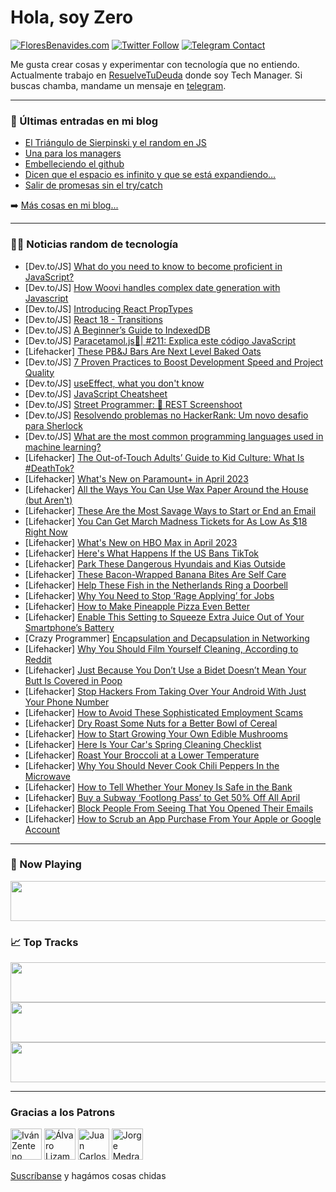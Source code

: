 # Hola, soy Zero

[![FloresBenavides.com](https://img.shields.io/website?down_message=oops&label=MiBlog&style=for-the-badge&up_message=online&url=https%3A%2F%2Ffloresbenavides.com)](https://floresbenavides.com) [![Twitter Follow](https://img.shields.io/twitter/follow/ZeroDragon?color=%231DA1F2&label=Follow&logo=twitter&logoColor=ffffff&style=for-the-badge)](https://twitter.com/zerodragon) [![Telegram Contact](https://img.shields.io/badge/escr%C3%ADbeme-ZeroDragon-%2326A5E4?style=for-the-badge&logo=telegram)](https://t.me/zerodragon)

Me gusta crear cosas y experimentar con tecnología que no entiendo.
Actualmente trabajo en [ResuelveTuDeuda](http://github.com/resuelve) donde soy Tech Manager.
Si buscas chamba, mandame un mensaje en [telegram](https://t.me/zerodragon).

---

### 📕 Últimas entradas en mi blog
<!-- BLOG-POST-LIST:START -->
- [El Triángulo de Sierpinski y el random en JS](https://floresbenavides.com/el-triangulo-de-sierpinski-y-el-random-en-js/)
- [Una para los managers](https://floresbenavides.com/una-para-los-managers/)
- [Embelleciendo el github](https://floresbenavides.com/embelleciendo-el-github/)
- [Dicen que el espacio es infinito y que se está expandiendo…](https://floresbenavides.com/dicen-que-el-espacio-es-infinito-y-que-se-esta-expandiendo/)
- [Salir de promesas sin el try/catch](https://floresbenavides.com/salir-de-promesas-sin-el-try-catch/)
<!-- BLOG-POST-LIST:END -->

➡️ [Más cosas en mi blog...](https://floresbenavides.com)

---

### 👨‍💻 Noticias random de tecnología
<!-- TECH-POSTS:START -->
- [Dev.to/JS] [What do you need to know to become proficient in JavaScript?](https://dev.to/atapas/what-do-you-need-to-know-to-become-proficient-in-javascript-4ggd)
- [Dev.to/JS] [How Woovi handles complex date generation with Javascript](https://dev.to/daniloab/how-woovi-handles-complex-date-generation-with-javascript-kml)
- [Dev.to/JS] [Introducing React PropTypes](https://dev.to/asayerio_techblog/introducing-react-proptypes-3m0a)
- [Dev.to/JS] [React 18 - Transitions](https://dev.to/5ucr4m/react-18-transitions-3ljh)
- [Dev.to/JS] [A Beginner’s Guide to IndexedDB](https://dev.to/asayerio_techblog/a-beginners-guide-to-indexeddb-10m8)
- [Dev.to/JS] [Paracetamol.js💊| #211: Explica este código JavaScript](https://dev.to/duxtech/paracetamoljs-211-explica-este-codigo-javascript-4jic)
- [Lifehacker] [These PB&amp;J Bars Are Next Level Baked Oats](https://lifehacker.com/these-pb-j-bars-are-next-level-baked-oats-1850263076)
- [Dev.to/JS] [7 Proven Practices to Boost Development Speed and Project Quality](https://dev.to/dsitdikov/7-proven-practices-to-boost-development-speed-and-project-quality-122k)
- [Dev.to/JS] [useEffect, what you don&#39;t know](https://dev.to/ifeanyichima/useeffectwhat-you-should-know-jnc)
- [Dev.to/JS] [JavaScript Cheatsheet](https://dev.to/vedvyas/javascript-cheatsheet-67c)
- [Dev.to/JS] [Street Programmer: 📸 REST Screenshoot](https://dev.to/darkterminal/rest-screenshoot-2a4o)
- [Dev.to/JS] [Resolvendo problemas no HackerRank: Um novo desafio para Sherlock](https://dev.to/altencirsilvajr/resolvendo-problemas-no-hackerrank-um-novo-desafio-para-sherlock-587c)
- [Dev.to/JS] [What are the most common programming languages used in machine learning?](https://dev.to/baljeet975/what-are-the-most-common-programming-languages-used-in-machine-learning-3j3l)
- [Lifehacker] [The Out-of-Touch Adults’ Guide to Kid Culture: What Is #DeathTok?](https://lifehacker.com/the-out-of-touch-adults-guide-to-kid-culture-what-is-1850263009)
- [Lifehacker] [What&#39;s New on Paramount+ in April 2023](https://lifehacker.com/whats-new-on-paramount-in-april-2023-1850263032)
- [Lifehacker] [All the Ways You Can Use Wax Paper Around the House &lpar;but Aren&#39;t&rpar;](https://lifehacker.com/all-the-ways-you-can-use-wax-paper-around-the-house-bu-1850262074)
- [Lifehacker] [These Are the Most Savage Ways to Start or End an Email](https://lifehacker.com/these-are-the-most-savage-ways-to-start-or-end-an-email-1850260223)
- [Lifehacker] [You Can Get March Madness Tickets for As Low As $18 Right Now](https://lifehacker.com/you-can-get-march-madness-tickets-for-as-low-as-18-rig-1850261888)
- [Lifehacker] [What&#39;s New on HBO Max in April 2023](https://lifehacker.com/whats-new-on-hbo-max-in-april-2023-1850261885)
- [Lifehacker] [Here&#39;s What Happens If the US Bans TikTok](https://lifehacker.com/heres-what-happens-if-the-us-bans-tiktok-1850261170)
- [Lifehacker] [Park These Dangerous Hyundais and Kias Outside](https://lifehacker.com/park-these-dangerous-hyundais-and-kias-outside-1850257677)
- [Lifehacker] [These Bacon-Wrapped Banana Bites Are Self Care](https://lifehacker.com/these-bacon-wrapped-banana-bites-are-self-care-1850258827)
- [Lifehacker] [Help These Fish in the Netherlands Ring a Doorbell](https://lifehacker.com/help-these-fish-in-the-netherlands-ring-a-doorbell-1850258433)
- [Lifehacker] [Why You Need to Stop ‘Rage Applying’ for Jobs](https://lifehacker.com/why-you-need-to-stop-rage-applying-for-jobs-1850258293)
- [Lifehacker] [How to Make Pineapple Pizza Even Better](https://lifehacker.com/how-to-make-pineapple-pizza-even-better-1850258012)
- [Lifehacker] [Enable This Setting to Squeeze Extra Juice Out of Your Smartphone’s Battery](https://lifehacker.com/enable-this-setting-to-squeeze-extra-juice-out-of-your-1850258011)
- [Crazy Programmer] [Encapsulation and Decapsulation in Networking](https://www.thecrazyprogrammer.com/2023/03/encapsulation-and-decapsulation-in-networking.html)
- [Lifehacker] [Why You Should Film Yourself Cleaning, According to Reddit](https://lifehacker.com/why-you-should-film-yourself-cleaning-according-to-red-1850257796)
- [Lifehacker] [Just Because You Don’t Use a Bidet Doesn’t Mean Your Butt Is Covered in Poop](https://lifehacker.com/just-because-you-don-t-use-a-bidet-doesn-t-mean-your-bu-1850254040)
- [Lifehacker] [Stop Hackers From Taking Over Your Android With Just Your Phone Number](https://lifehacker.com/stop-hackers-from-taking-over-your-android-with-just-yo-1850256819)
- [Lifehacker] [How to Avoid These Sophisticated Employment Scams](https://lifehacker.com/how-to-avoid-these-sophisticated-employment-scams-1850254679)
- [Lifehacker] [Dry Roast Some Nuts for a Better Bowl of Cereal](https://lifehacker.com/dry-roast-some-nuts-for-a-better-bowl-of-cereal-1850254048)
- [Lifehacker] [How to Start Growing Your Own Edible Mushrooms](https://lifehacker.com/how-to-start-growing-your-own-edible-mushrooms-1850255627)
- [Lifehacker] [Here Is Your Car&#39;s Spring Cleaning Checklist](https://lifehacker.com/here-is-your-cars-spring-cleaning-checklist-1850253441)
- [Lifehacker] [Roast Your Broccoli at a Lower Temperature](https://lifehacker.com/roast-your-broccoli-at-a-lower-temperature-1850253028)
- [Lifehacker] [Why You Should Never Cook Chili Peppers In the Microwave](https://lifehacker.com/why-you-should-never-cook-chili-peppers-in-the-microwav-1850254355)
- [Lifehacker] [How to Tell Whether Your Money Is Safe in the Bank](https://lifehacker.com/how-to-tell-whether-your-money-is-safe-in-the-bank-1850253688)
- [Lifehacker] [Buy a Subway ‘Footlong Pass’ to Get 50% Off All April](https://lifehacker.com/buy-a-subway-footlong-pass-to-get-50-off-all-april-1850248573)
- [Lifehacker] [Block People From Seeing That You Opened Their Emails](https://lifehacker.com/block-people-from-seeing-that-you-opened-their-emails-1850253379)
- [Lifehacker] [How to Scrub an App Purchase From Your Apple or Google Account](https://lifehacker.com/how-to-scrub-an-app-purchase-from-your-apple-or-google-1850252395)<!-- TECH-POSTS:END -->

---

### 🎵 Now Playing
<a href="https://spotify-now-playing-dun.vercel.app/now-playing?open"><img src="https://spotify-now-playing-dun.vercel.app/now-playing" width="540" height="64"></a>

### 📈 Top Tracks
<a href="https://spotify-now-playing-dun.vercel.app/top-tracks?i=1&open"><img src="https://spotify-now-playing-dun.vercel.app/top-tracks?i=1" width="540" height="64"></a>
<a href="https://spotify-now-playing-dun.vercel.app/top-tracks?i=2&open"><img src="https://spotify-now-playing-dun.vercel.app/top-tracks?i=2" width="540" height="64"></a>
<a href="https://spotify-now-playing-dun.vercel.app/top-tracks?i=3&open"><img src="https://spotify-now-playing-dun.vercel.app/top-tracks?i=3" width="540" height="64"></a>

---

### Gracias a los Patrons
[<img src="https://avatars.githubusercontent.com/u/243380?v=4" alt="Iván Zenteno" width="50px">](https://github.com/k001) [<img src="https://avatars.githubusercontent.com/u/19955639?v=4" alt="Álvaro Lizama" width="50px">](https://github.com/alvarolizama) [<img src="https://avatars.githubusercontent.com/u/2718753?v=4" alt="Juan Carlos Ruiz" width="50px">](https://github.com/JuanCrg90) [<img src="https://avatars.githubusercontent.com/u/37025?v=4" alt="Jorge Medrano" width="50px">](https://github.com/h1pp1e) 

[Suscríbanse](https://www.patreon.com/zerodragon) y hagámos cosas chidas
